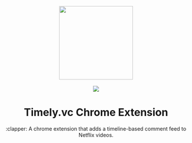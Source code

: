 <div align="center">
  <a href="https://github.com/timely-vc/timely-vc-chrome">
    <img width="200" heigth="200" src="https://rawgit.com/timely-vc/timely-vc-chrome/master/docs/ty-bubble-1.SVG">
  </a>
  <br>
  <br>
  <a href="https://travis-ci.org/timely-vc/timely-vc-chrome">
		<img src="https://travis-ci.org/timely-vc/timely-vc-chrome.svg?branch=master">
	</a>
  <h1>Timely.vc Chrome Extension</h1>
  <p>
    :clapper: A chrome extension that adds a timeline-based comment feed to Netflix videos.  
  <p>
</div>
